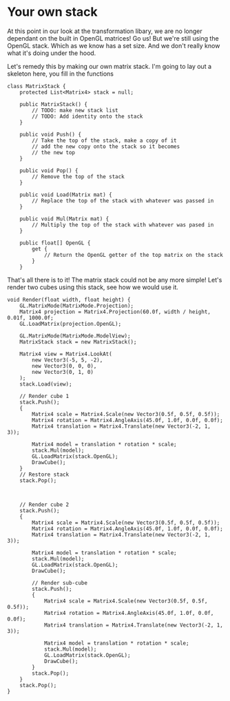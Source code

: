 # Your own stack
At this point in our look at the transformation libary, we are no longer dependant on the built in OpenGL matrices! Go us! But we're still using the OpenGL stack. Which as we know has a set size. And we don't really know what it's doing under the hood.

Let's remedy this by making our own matrix stack. I'm going to lay out a skeleton here, you fill in the functions

```
class MatrixStack {
    protected List<Matrix4> stack = null;
    
    public MatrixStack() {
        // TODO: make new stack list
        // TODO: Add identity onto the stack
    }
    
    public void Push() {
        // Take the top of the stack, make a copy of it
        // add the new copy onto the stack so it becomes
        // the new top
    }
    
    public void Pop() {
        // Remove the top of the stack
    }
    
    public void Load(Matrix mat) {
        // Replace the top of the stack with whatever was passed in
    }
    
    public void Mul(Matrix mat) {
        // Multiply the top of the stack with whatever was pased in
    }
    
    public float[] OpenGL {
        get {
            // Return the OpenGL getter of the top matrix on the stack
        }
    }
```

That's all there is to it! The matrix stack could not be any more simple! Let's render two cubes using this stack, see how we would use it.

```
void Render(float width, float height) {
    GL.MatrixMode(MatrixMode.Projection);
    Matrix4 projection = Matrix4.Projection(60.0f, width / height, 0.01f, 1000.0f;
    GL.LoadMatrix(projection.OpenGL);
    
    GL.MatrixMode(MatrixMode.ModelView);
    MatrixStack stack = new MatrixStack();
    
    Matrix4 view = Matrix4.LookAt(
        new Vector3(-5, 5, -2),
        new Vector3(0, 0, 0),
        new Vector3(0, 1, 0)
    );
    stack.Load(view);
    
    // Render cube 1
    stack.Push();
    {
        Matrix4 scale = Matrix4.Scale(new Vector3(0.5f, 0.5f, 0.5f));
        Matrix4 rotation = Matrix4.AngleAxis(45.0f, 1.0f, 0.0f, 0.0f);
        Matrix4 translation = Matrix4.Translate(new Vector3(-2, 1, 3));

        Matrix4 model = translation * rotation * scale;
        stack.Mul(model);
        GL.LoadMatrix(stack.OpenGL);
        DrawCube();
    }
    // Restore stack
    stack.Pop();
    
    
    
    // Render cube 2
    stack.Push();
    {
        Matrix4 scale = Matrix4.Scale(new Vector3(0.5f, 0.5f, 0.5f));
        Matrix4 rotation = Matrix4.AngleAxis(45.0f, 1.0f, 0.0f, 0.0f);
        Matrix4 translation = Matrix4.Translate(new Vector3(-2, 1, 3));

        Matrix4 model = translation * rotation * scale;
        stack.Mul(model);
        GL.LoadMatrix(stack.OpenGL);
        DrawCube();
        
        // Render sub-cube
        stack.Push();
        {
            Matrix4 scale = Matrix4.Scale(new Vector3(0.5f, 0.5f, 0.5f));
            Matrix4 rotation = Matrix4.AngleAxis(45.0f, 1.0f, 0.0f, 0.0f);
            Matrix4 translation = Matrix4.Translate(new Vector3(-2, 1, 3));
    
            Matrix4 model = translation * rotation * scale;
            stack.Mul(model);
            GL.LoadMatrix(stack.OpenGL);
            DrawCube();
        }
        stack.Pop();
    }
    stack.Pop();
}
```